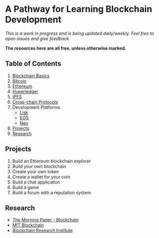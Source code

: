 # A Pathway for Learning Blockchain Development

*This is a work in progress and is being updated daily/weekly. Feel free to open issues and give feedback.*

**The resources here are all free, unless otherwise marked.**

## Table of Contents

1. [Blockchain Basics](BLOCKCHAIN_BASICS.md)
1. [Bitcoin](BITCOIN.md)
1. [Ethereum](ETHEREUM.md)
1. [Hyperledger](HYPERLEDGER.md)
1. [IPFS](IPFS.md)
1. [Cross-chain Protocols](CROSSCHAIN_PROTOCOLS.md)
1. Development Platforms
   * [Lisk](LISK.md)
   * [EOS](EOS.md)
   * [Neo](NEO.md)
1. [Projects](#projects)
1. [Research](#research)

## Projects

1. Build an Ethereum blockchain explorer
1. Build your own blockchain
1. Create your own token
1. Create a wallet for your coin
1. Build a chat application
1. Build a game
1. Build a forum with a reputation system

## Research

* [The Morning Paper - Blockchain](https://blog.acolyer.org/?s=blockchain)
* [MIT Blockchain](http://blockchain.mit.edu/)
* [Blockchain Research Institute](https://www.blockchainresearchinstitute.org/)
